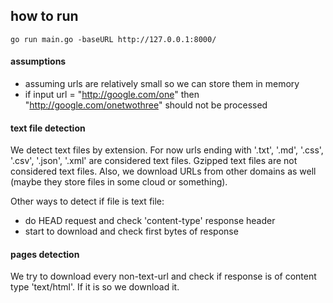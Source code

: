 ## how to run ##
```
go run main.go -baseURL http://127.0.0.1:8000/
```

#### assumptions ####
* assuming urls are relatively small so we can store them in memory
* if input url = "http://google.com/one" then
"http://google.com/onetwothree" should not be processed    
    
    
#### text file detection ####
We detect text files by extension.
For now urls ending with '.txt', '.md', '.css', '.csv', '.json', '.xml'
are considered text files. Gzipped text files are not considered
text files.
Also, we download URLs from other domains as well 
(maybe they store files in some cloud or something).

Other ways to detect if file is text file:
* do HEAD request and check 'content-type' response header
* start to download and check first bytes of response

#### pages detection ####
We try to download every non-text-url and check 
if response is of content type 'text/html'.
If it is so we download it. 